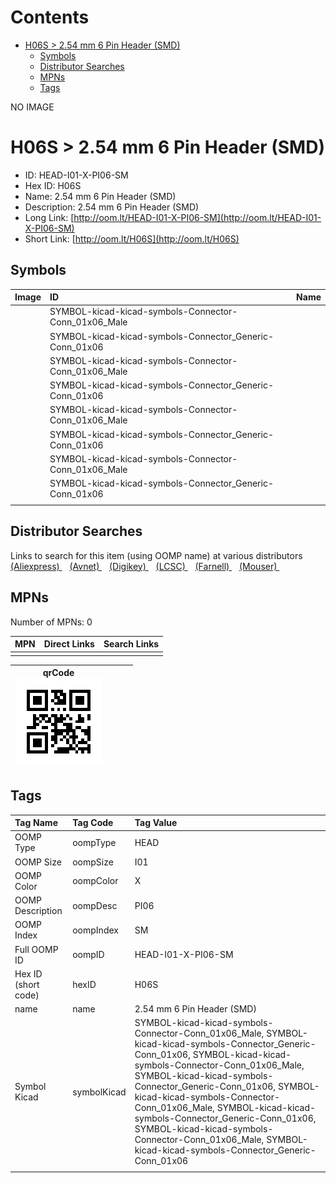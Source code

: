 



Contents
========

* [H06S > 2.54 mm 6 Pin Header (SMD)](#h06s--254-mm-6-pin-header-smd)
	* [Symbols](#symbols)
	* [Distributor Searches](#distributor-searches)
	* [MPNs](#mpns)
	* [Tags](#tags)
  
NO IMAGE  
# H06S > 2.54 mm 6 Pin Header (SMD)

- ID: HEAD-I01-X-PI06-SM
- Hex ID: H06S
- Name: 2.54 mm 6 Pin Header (SMD)
- Description: 2.54 mm 6 Pin Header (SMD)
- Long Link: [http://oom.lt/HEAD-I01-X-PI06-SM](http://oom.lt/HEAD-I01-X-PI06-SM)
- Short Link: [http://oom.lt/H06S](http://oom.lt/H06S)

## Symbols
  

|Image|ID|Name|
| :--- | :--- | :--- |
|![]()|SYMBOL-kicad-kicad-symbols-Connector-Conn_01x06_Male||
|![]()|SYMBOL-kicad-kicad-symbols-Connector_Generic-Conn_01x06||
|![]()|SYMBOL-kicad-kicad-symbols-Connector-Conn_01x06_Male||
|![]()|SYMBOL-kicad-kicad-symbols-Connector_Generic-Conn_01x06||
|![]()|SYMBOL-kicad-kicad-symbols-Connector-Conn_01x06_Male||
|![]()|SYMBOL-kicad-kicad-symbols-Connector_Generic-Conn_01x06||
|![]()|SYMBOL-kicad-kicad-symbols-Connector-Conn_01x06_Male||
|![]()|SYMBOL-kicad-kicad-symbols-Connector_Generic-Conn_01x06||
||||

## Distributor Searches
  
Links to search for this item (using OOMP name) at various distributors  
[(Aliexpress) ](https://www.aliexpress.com/wholesale?SearchText=11172.54+mm+6+Pin+Header+SMD)&nbsp;&nbsp;&nbsp;[(Avnet) ](https://www.avnet.com/shop/us/search/2.54+mm+6+Pin+Header+SMD)&nbsp;&nbsp;&nbsp;[(Digikey) ](https://www.digikey.co.uk/en/products/result?s=2.54+mm+6+Pin+Header+SMD)&nbsp;&nbsp;&nbsp;[(LCSC) ](https://www.lcsc.com/search?q=2.54+mm+6+Pin+Header+SMD)&nbsp;&nbsp;&nbsp;[(Farnell) ](https://uk.farnell.com/search?st=2.54+mm+6+Pin+Header+SMD)&nbsp;&nbsp;&nbsp;[(Mouser) ](https://www.mouser.com/c/?q=2.54+mm+6+Pin+Header+SMD)&nbsp;&nbsp;&nbsp;
## MPNs
  
Number of MPNs: 0  

|MPN|Direct Links|Search Links|
| :--- | :--- | :--- |
||||
  

|qrCode<br>[![](https://raw.githubusercontent.com/oomlout/oomlout_OOMP_parts_V2/main/HEAD/I01/X/PI06/SM/qrCode_140.png)](https://github.com/oomlout/oomlout_OOMP_parts_V2/tree/main/HEAD/I01/X/PI06/SM/qrCode.png)||||
| :---: | :---: | :---: | :---: |

## Tags
  

|Tag Name|Tag Code|Tag Value|
| :--- | :--- | :--- |
|OOMP Type|oompType|HEAD|
|OOMP Size|oompSize|I01|
|OOMP Color|oompColor|X|
|OOMP Description|oompDesc|PI06|
|OOMP Index|oompIndex|SM|
|Full OOMP ID|oompID|HEAD-I01-X-PI06-SM|
|Hex ID (short code)|hexID|H06S|
|name|name|2.54 mm 6 Pin Header (SMD)|
|Symbol Kicad|symbolKicad|SYMBOL-kicad-kicad-symbols-Connector-Conn_01x06_Male, SYMBOL-kicad-kicad-symbols-Connector_Generic-Conn_01x06, SYMBOL-kicad-kicad-symbols-Connector-Conn_01x06_Male, SYMBOL-kicad-kicad-symbols-Connector_Generic-Conn_01x06, SYMBOL-kicad-kicad-symbols-Connector-Conn_01x06_Male, SYMBOL-kicad-kicad-symbols-Connector_Generic-Conn_01x06, SYMBOL-kicad-kicad-symbols-Connector-Conn_01x06_Male, SYMBOL-kicad-kicad-symbols-Connector_Generic-Conn_01x06|
||||
